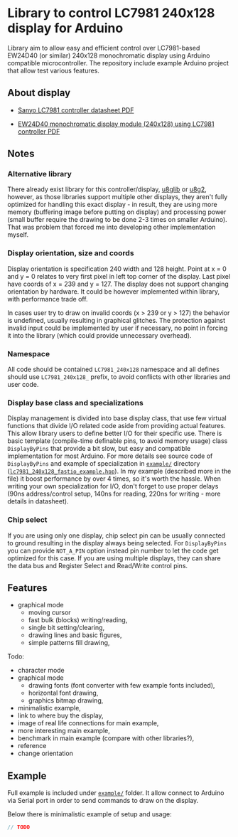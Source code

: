 
# Library to control LC7981 240x128 display for Arduino

Library aim to allow easy and efficient control over LC7981-based EW24D40 (or similar) 240x128 monochromatic display using Arduino compatible microcontroller. The repository include example Arduino project that allow test various features.



## About display

* [Sanyo LC7981 controller datasheet PDF](https://www.crystalfontz.com/controllers/Sanyo/LC7981/246/)

* [EW24D40 monochromatic display module (240x128) using LC7981 controller PDF](http://www.mstlcd.co.kr/s_source/download.php?table=es_free4&filename=EW24D40.pdf)



## Notes

### Alternative library

There already exist library for this controller/display, [u8glib](https://github.com/olikraus/u8glib) or [u8g2](https://github.com/olikraus/,u8g2/), however, as those libraries support multiple other displays, they aren't fully optimized for handling this exact display - in result, they are using more memory (buffering image before putting on display) and processing power (small buffer require the drawing to be done 2-3 times on smaller Arduino). That was problem that forced me into developing other implementation myself.

### Display orientation, size and coords

Display orientation is specification 240 width and 128 height. Point at x = 0 and y = 0 relates to very first pixel in left top corner of the display. Last pixel have coords of x = 239 and y = 127. The display does not support changing orientation by hardware. It could be however implemented within library, with performance trade off.

In cases user try to draw on invalid coords (x > 239 or y > 127) the behavior is undefined, usually resulting in graphical glitches. The protection against invalid input could be implemented by user if necessary, no point in forcing it into the library (which could provide unnecessary overhead).

### Namespace

All code should be contained `LC7981_240x128` namespace and all defines should use `LC7981_240x128_` prefix, to avoid conflicts with other libraries and user code.

### Display base class and specializations

Display management is divided into base display class, that use few virtual functions that divide I/O related code aside from providing actual features. This allow library users to define better I/O for their specific use. There is basic template (compile-time definable pins, to avoid memory usage) class `DisplayByPins` that provide a bit slow, but easy and compatible implementation for most Arduino. For more details see source code of `DisplayByPins` and example of specialization in [`example/`](example/) directory ([`lc7981_240x128_fastio_example.hpp`](example/lc7981_240x128_fastio_example.hpp)). In my example (described more in the file) it boost performance by over 4 times, so it's worth the hassle. When writing your own specialization for I/O, don't forget to use proper delays (90ns address/control setup, 140ns for reading, 220ns for writing - more details in datasheet).

### Chip select

If you are using only one display, chip select pin can be usually connected to ground resulting in the display always being selected. For `DisplayByPins` you can provide `NOT_A_PIN` option instead pin number to let the code get optimized for this case. If you are using multiple displays, they can share the data bus and Register Select and Read/Write control pins.



## Features

+ graphical mode
    + moving cursor
    + fast bulk (blocks) writing/reading,
    + single bit setting/clearing,
    + drawing lines and basic figures,
    + simple patterns fill drawing,

Todo:

- character mode
- graphical mode
    - drawing fonts (font converter with few example fonts included),
    - horizontal font drawing,
    - graphics bitmap drawing,
- minimalistic example,
- link to where buy the display,
- image of real life connections for main example,
- more interesting main example,
- benchmark in main example (compare with other libraries?),
- reference
- change orientation



## Example

Full example is included under [`example/`](example/) folder. It allow connect to Arduino via Serial port in order to send commands to draw on the display.

Below there is minimalistic example of setup and usage:

```cpp
// TODO
```


